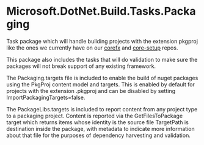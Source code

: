 # Microsoft.DotNet.Build.Tasks.Packaging

Task package which will handle building projects with the extension pkgproj like the ones we currently have on our [corefx](http://github.com/dotnet/corefx/) and [core-setup](http://github.com/dotnet/core-setup/) repos. 

This package also includes the tasks that will do validation to make sure the packages will not break support of any existing framework.

The Packaging.targets file is included to enable the build of nuget packages using the PkgProj content model and targets.  This is enabled by default for projects with the extension .pkgproj and can be disabled by setting ImportPackagingTargets=false.

The PackageLibs.targets is included to report content from any project type to a packaging project.  Content is reported via the GetFilesToPackage target which returns items whose identity is the source file TargetPath is destination inside the package, with metadata to indicate more information about that file for the purposes of dependency harvesting and validation.